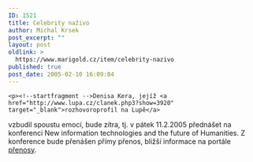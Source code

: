```yaml
---
ID: 1521
title: Celebrity naživo
author: Michal Krsek
post_excerpt: ""
layout: post
oldlink: >
  https://www.marigold.cz/item/celebrity-nazivo
published: true
post_date: 2005-02-10 16:09:04
---
```

	<p><!--startfragment -->Denisa Kera, jejíž <a href="http://www.lupa.cz/clanek.php3?show=3920"  target="_blank">rozhovoroprofil na Lupě</a>
vzbudil spoustu emocí, bude zítra, tj. v pátek 11.2.2005 přednášet na
konferenci New information technologies and the future of Humanities. Z
konference bude přenášen přímy přenos, bližší informace na portále <a href="http://prenosy.cesnet.cz/">přenosy</a>.
</p>